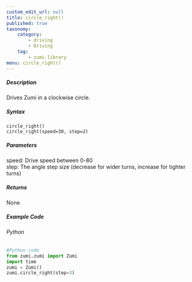```yaml
---
custom_edit_url: null
title: circle_right()
published: true
taxonomy:
    category:
        - driving
        - Driving
    tag:
        - zumi-library
menu: circle_right()
---
```


##### Description
Drives Zumi in a clockwise circle.

##### Syntax
```circle_right()```<br />
```circle_right(speed=30, step=2)```<br />

##### Parameters
speed: Drive speed between 0-80<br />
step: The angle step size (decrease for wider turns, increase for tighter turns)

##### Returns
None

##### Example Code
###### Python
```python
#Python code
from zumi.zumi import Zumi
import time
zumi = Zumi()
zumi.circle_right(step=3)

```